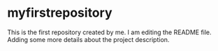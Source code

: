 # myfirstrepository
This is the first repository created by me.
I am editing the README file. Adding some more details about the project description.

